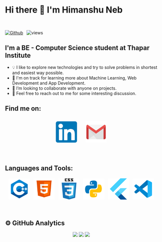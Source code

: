 # Hi there 👋 I'm Himanshu Neb

<br />

[![Github](https://img.shields.io/github/followers/himanshuneb?label=Follow&style=social)](https://github.com/himanshuneb) &nbsp; ![views](https://komarev.com/ghpvc/?username=himanshuneb)

## I'm a BE - Computer Science student at Thapar Institute

- 💡 I like to explore new technologies and try to solve problems in shortest and easiest way possible.
- 🌱 I'm on track for learning more about Machine Learning, Web Development and App Development.
- 👯 I’m looking to collaborate with anyone on projects.
- 💬 Feel free to reach out to me for some interesting discussion.

## Find me on:

<p align="center">
 <a href="https://www.linkedin.com/in/himanshu-neb/"><img src="linkedin.png" alt="LinkedIn" height="70" style="vertical-align:top; margin:4px; padding:8px"></a>
 <a href="mailto:himanshuneb@gmail.com"> <img src="gmail1.png" alt="Gmail" height="70" style="vertical-align:top; margin:4px; padding:8px"></a>
</p>

<br />

## Languages and Tools:

<p align="center">
<img src="cpp.png" alt="CPP" height="70" style="vertical-align:top; margin:4px">
<img src="html.png" alt="HTML" height="70" style="vertical-align:top; margin:4px">
<img src="css.png" alt="CSS" height="70" style="vertical-align:top; margin:4px">
<img src="py.png" alt="PYTHON" height="70" style="vertical-align:top; margin:4px">
<img src="flutter.png" alt="FLUTTER" height="70" style="vertical-align:top; margin:4px">
<img src="vs.png" alt="Visual Studio" height="70" style="vertical-align:top; margin:4px">
</p>

<br />

## ⚙️ GitHub Analytics

<p align = "center">
  <img src = "https://github-readme-stats.vercel.app/api?username=himanshuneb&show_icons=true&theme=dark" width = 500>
  <img src = "https://github-readme-stats.vercel.app/api/top-langs/?username=himanshuneb&theme=dark" width = 300>
  <img src = "http://github-readme-streak-stats.herokuapp.com?user=himanshuneb&theme=dark&fire=46D1E4&ring=46D1E4&currStreakLabel=46D1E4&border=DDDDDD&currStreakNum=FFFFFF&sideLabels=46D1E4&dates=FA8B00" width = 500>
</p>
